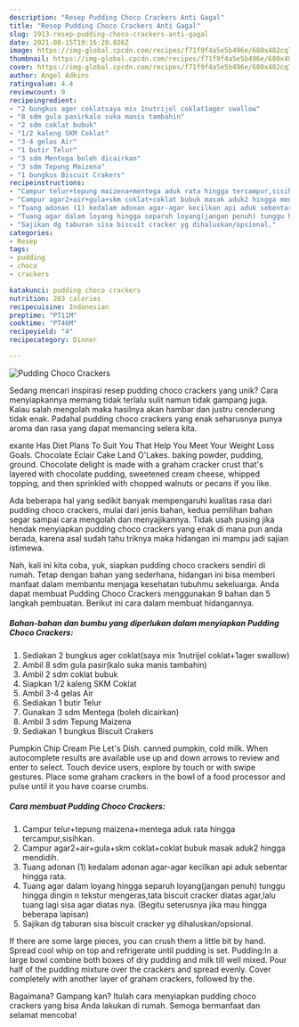 ```yaml
---
description: "Resep Pudding Choco Crackers Anti Gagal"
title: "Resep Pudding Choco Crackers Anti Gagal"
slug: 1913-resep-pudding-choco-crackers-anti-gagal
date: 2021-08-15T19:16:28.826Z
image: https://img-global.cpcdn.com/recipes/f71f9f4a5e5b496e/680x482cq70/pudding-choco-crackers-foto-resep-utama.jpg
thumbnail: https://img-global.cpcdn.com/recipes/f71f9f4a5e5b496e/680x482cq70/pudding-choco-crackers-foto-resep-utama.jpg
cover: https://img-global.cpcdn.com/recipes/f71f9f4a5e5b496e/680x482cq70/pudding-choco-crackers-foto-resep-utama.jpg
author: Angel Adkins
ratingvalue: 4.4
reviewcount: 9
recipeingredient:
- "2 bungkus ager coklatsaya mix 1nutrijel coklat1ager swallow"
- "8 sdm gula pasirkalo suka manis tambahin"
- "2 sdm coklat bubuk"
- "1/2 kaleng SKM Coklat"
- "3-4 gelas Air"
- "1 butir Telur"
- "3 sdm Mentega boleh dicairkan"
- "3 sdm Tepung Maizena"
- "1 bungkus Biscuit Crakers"
recipeinstructions:
- "Campur telur+tepung maizena+mentega aduk rata hingga tercampur,sisihkan."
- "Campur agar2+air+gula+skm coklat+coklat bubuk masak aduk2 hingga mendidih."
- "Tuang adonan (1) kedalam adonan agar-agar kecilkan api aduk sebentar hingga rata."
- "Tuang agar dalam loyang hingga separuh loyang(jangan penuh) tunggu hingga dingin n tekstur mengeras,tata biscuit cracker diatas agar,lalu tuang lagi sisa agar diatas nya. (Begitu seterusnya jika mau hingga beberapa lapisan)"
- "Sajikan dg taburan sisa biscuit cracker yg dihaluskan/opsional."
categories:
- Resep
tags:
- pudding
- choco
- crackers

katakunci: pudding choco crackers 
nutrition: 203 calories
recipecuisine: Indonesian
preptime: "PT11M"
cooktime: "PT46M"
recipeyield: "4"
recipecategory: Dinner

---
```



![Pudding Choco Crackers](https://img-global.cpcdn.com/recipes/f71f9f4a5e5b496e/680x482cq70/pudding-choco-crackers-foto-resep-utama.jpg)

Sedang mencari inspirasi resep pudding choco crackers yang unik? Cara menyiapkannya memang tidak terlalu sulit namun tidak gampang juga. Kalau salah mengolah maka hasilnya akan hambar dan justru cenderung tidak enak. Padahal pudding choco crackers yang enak seharusnya punya aroma dan rasa yang dapat memancing selera kita.

exante Has Diet Plans To Suit You That Help You Meet Your Weight Loss Goals. Chocolate Eclair Cake Land O&#39;Lakes. baking powder, pudding, ground. Chocolate delight is made with a graham cracker crust that&#39;s layered with chocolate pudding, sweetened cream cheese, whipped topping, and then sprinkled with chopped walnuts or pecans if you like.

Ada beberapa hal yang sedikit banyak mempengaruhi kualitas rasa dari pudding choco crackers, mulai dari jenis bahan, kedua pemilihan bahan segar sampai cara mengolah dan menyajikannya. Tidak usah pusing jika hendak menyiapkan pudding choco crackers yang enak di mana pun anda berada, karena asal sudah tahu triknya maka hidangan ini mampu jadi sajian istimewa.


Nah, kali ini kita coba, yuk, siapkan pudding choco crackers sendiri di rumah. Tetap dengan bahan yang sederhana, hidangan ini bisa memberi manfaat dalam membantu menjaga kesehatan tubuhmu sekeluarga. Anda dapat membuat Pudding Choco Crackers menggunakan 9 bahan dan 5 langkah pembuatan. Berikut ini cara dalam membuat hidangannya.

<!--inarticleads1-->

##### Bahan-bahan dan bumbu yang diperlukan dalam menyiapkan Pudding Choco Crackers:

1. Sediakan 2 bungkus ager coklat(saya mix 1nutrijel coklat+1ager swallow)
1. Ambil 8 sdm gula pasir(kalo suka manis tambahin)
1. Ambil 2 sdm coklat bubuk
1. Siapkan 1/2 kaleng SKM Coklat
1. Ambil 3-4 gelas Air
1. Sediakan 1 butir Telur
1. Gunakan 3 sdm Mentega (boleh dicairkan)
1. Ambil 3 sdm Tepung Maizena
1. Sediakan 1 bungkus Biscuit Crakers


Pumpkin Chip Cream Pie Let&#39;s Dish. canned pumpkin, cold milk. When autocomplete results are available use up and down arrows to review and enter to select. Touch device users, explore by touch or with swipe gestures. Place some graham crackers in the bowl of a food processor and pulse until it you have coarse crumbs. 

<!--inarticleads2-->

##### Cara membuat Pudding Choco Crackers:

1. Campur telur+tepung maizena+mentega aduk rata hingga tercampur,sisihkan.
1. Campur agar2+air+gula+skm coklat+coklat bubuk masak aduk2 hingga mendidih.
1. Tuang adonan (1) kedalam adonan agar-agar kecilkan api aduk sebentar hingga rata.
1. Tuang agar dalam loyang hingga separuh loyang(jangan penuh) tunggu hingga dingin n tekstur mengeras,tata biscuit cracker diatas agar,lalu tuang lagi sisa agar diatas nya. (Begitu seterusnya jika mau hingga beberapa lapisan)
1. Sajikan dg taburan sisa biscuit cracker yg dihaluskan/opsional.


If there are some large pieces, you can crush them a little bit by hand. Spread cool whip on top and refrigerate until pudding is set. Pudding:In a large bowl combine both boxes of dry pudding and milk till well mixed. Pour half of the pudding mixture over the crackers and spread evenly. Cover completely with another layer of graham crackers, followed by the. 

Bagaimana? Gampang kan? Itulah cara menyiapkan pudding choco crackers yang bisa Anda lakukan di rumah. Semoga bermanfaat dan selamat mencoba!
